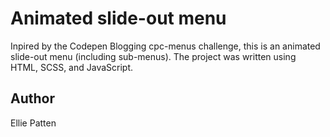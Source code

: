 # Animated slide-out menu
Inpired by the Codepen Blogging cpc-menus challenge, this is an animated slide-out menu (including sub-menus). The project was written using HTML, SCSS, and JavaScript.

## Author
Ellie Patten
